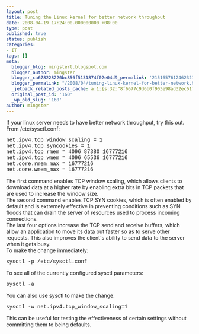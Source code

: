 ```yaml
---
layout: post
title: Tuning the Linux kernel for better network throughput
date: 2008-04-19 17:24:00.000000000 +08:00
type: post
published: true
status: publish
categories:
- IT
tags: []
meta:
  blogger_blog: mingstert.blogspot.com
  blogger_author: mingster
  blogger_ca678228220bc856f5131874f02e04d9_permalink: '2151657612462321792'
  blogger_permalink: "/2008/04/tuning-linux-kernel-for-better-network.html"
  _jetpack_related_posts_cache: a:1:{s:32:"8f6677c9d6b0f903e98ad32ec61f8deb";a:2:{s:7:"expires";i:1453637155;s:7:"payload";a:3:{i:0;a:1:{s:2:"id";i:164;}i:1;a:1:{s:2:"id";i:156;}i:2;a:1:{s:2:"id";i:167;}}}}
  original_post_id: '160'
  _wp_old_slug: '160'
author: mingster
---
```

<p>If your linux server needs to have better network throughput, try this out.<br />From /etc/sysctl.conf:
<div style="font-family:courier new;">net.ipv4.tcp_window_scaling = 1<br />net.ipv4.tcp_syncookies = 1<br />net.ipv4.tcp_rmem = 4096 87380 16777216<br />net.ipv4.tcp_wmem = 4096 65536 16777216<br />net.core.rmem_max = 16777216<br />net.core.wmem_max = 16777216</div>
<p>The first command enables TCP window scaling, which allows clients to download data at a higher rate by enabling extra bits in TCP packets that are used to increase the window size.<br />The second command enables TCP SYN cookies, which is often enabled by default and is extremely effective in preventing conditions such as SYN floods that can drain the server of resources used to process incoming connections.<br />The last four options increase the TCP send and receive buffers, which allow an application to move its data out faster so as to serve other requests. This also improves the client's ability to send data to the server when it gets busy.<br />To make the change immediately:
<div style="font-family:courier new;">sysctl -p /etc/sysctl.conf</div>
<p>To see all of the currently configured sysctl parameters:
<div style="font-family:courier new;">sysctl -a</div>
<p>You can also use sysctl to make the change:
<div style="font-family:courier new;">sysctl -w net.ipv4.tcp_window_scaling=1</div>
<p>This can be useful for testing the effectiveness of certain settings without committing them to being defaults.</p>
